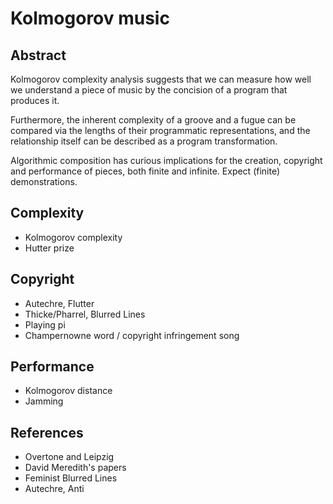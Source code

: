 Kolmogorov music
================

Abstract
--------

Kolmogorov complexity analysis suggests that we can measure how well we
understand a piece of music by the concision of a program that produces it.

Furthermore, the inherent complexity of a groove and a fugue can be compared
via the lengths of their programmatic representations, and the relationship
itself can be described as a program transformation.

Algorithmic composition has curious implications for the creation, copyright
and performance of pieces, both finite and infinite. Expect \(finite\)
demonstrations.

Complexity
----------
* Kolmogorov complexity
* Hutter prize

Copyright
---------
* Autechre, Flutter
* Thicke/Pharrel, Blurred Lines
* Playing pi
* Champernowne word / copyright infringement song

Performance
-----------
* Kolmogorov distance
* Jamming

References
----------
* Overtone and Leipzig
* David Meredith's papers
* Feminist Blurred Lines
* Autechre, Anti 
